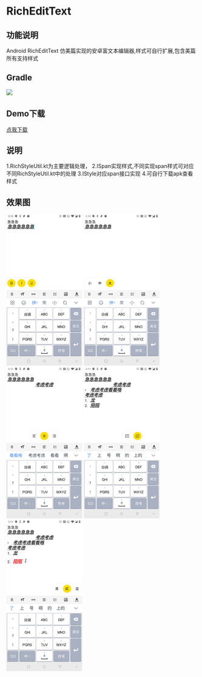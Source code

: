 # RichEditText

## 功能说明
Android RichEditText 
仿美篇实现的安卓富文本编辑器,样式可自行扩展,包含美篇所有支持样式

## Gradle

[![](https://jitpack.io/v/zack-zjc/RichEditText.svg)](https://jitpack.io/#zack-zjc/RichEditText)

## Demo下载
[点我下载](https://github.com/zack-zjc/RichEditText/blob/master/apk/app-debug.apk?raw=true)

## 说明
1.RichStyleUtil.kt为主要逻辑处理，
2.ISpan实现样式,不同实现span样式可对应不同RichStyleUtil.kt中的处理
3.IStyle对应span接口实现
4.可自行下载apk查看样式

## 效果图
![image](https://github.com/zack-zjc/RichEditText/blob/master/image/1.png?raw=true)
![image](https://github.com/zack-zjc/RichEditText/blob/master/image/2.png?raw=true)
![image](https://github.com/zack-zjc/RichEditText/blob/master/image/3.png?raw=true)
![image](https://github.com/zack-zjc/RichEditText/blob/master/image/4.png?raw=true)
![image](https://github.com/zack-zjc/RichEditText/blob/master/image/5.png?raw=true)